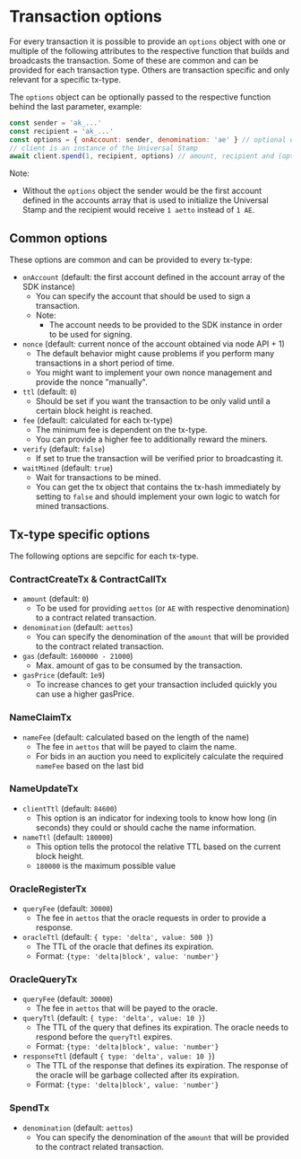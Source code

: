 # Transaction options
For every transaction it is possible to provide an `options` object with one or multiple of the following attributes to the respective function that builds and broadcasts the transaction.
Some of these are common and can be provided for each transaction type. Others are transaction specific and only relevant for a specific tx-type.

The `options` object can be optionally passed to the respective function behind the last parameter, example:
```js
const sender = 'ak_...'
const recipient = 'ak_...'
const options = { onAccount: sender, denomination: 'ae' } // optional options object
// client is an instance of the Universal Stamp
await client.spend(1, recipient, options) // amount, recipient and (optional) options
```

Note:

- Without the `options` object the sender would be the first account defined in the accounts array that is used to initialize the Universal Stamp and the recipient would receive `1 aetto` instead of `1 AE`.

## Common options
These options are common and can be provided to every tx-type:

- `onAccount` (default: the first account defined in the account array of the SDK instance)
    - You can specify the account that should be used to sign a transaction.
    - Note:
        - The account needs to be provided to the SDK instance in order to be used for signing.
- `nonce` (default: current nonce of the account obtained via node API + 1)
    - The default behavior might cause problems if you perform many transactions in a short period of time.
    - You might want to implement your own nonce management and provide the nonce "manually".
- `ttl` (default: `0`)
    - Should be set if you want the transaction to be only valid until a certain block height is reached.
- `fee` (default: calculated for each tx-type)
    - The minimum fee is dependent on the tx-type.
    - You can provide a higher fee to additionally reward the miners.
- `verify` (default: `false`)
    - If set to true the transaction will be verified prior to broadcasting it.
- `waitMined` (default: `true`)
    - Wait for transactions to be mined.
    - You can get the tx object that contains the tx-hash immediately by setting to `false` and should implement your own logic to watch for mined transactions.

## Tx-type specific options
The following options are sepcific for each tx-type.

### ContractCreateTx & ContractCallTx
- `amount` (default: `0`)
    - To be used for providing `aettos` (or `AE` with respective denomination) to a contract related transaction.
- `denomination` (default: `aettos`)
    - You can specify the denomination of the `amount` that will be provided to the contract related transaction.
- `gas` (default: `1600000 - 21000`)
    - Max. amount of gas to be consumed by the transaction.
- `gasPrice` (default: `1e9`)
    - To increase chances to get your transaction included quickly you can use a higher gasPrice.

### NameClaimTx
- `nameFee` (default: calculated based on the length of the name)
    - The fee in `aettos` that will be payed to claim the name.
    - For bids in an auction you need to explicitely calculate the required `nameFee` based on the last bid

### NameUpdateTx
- `clientTtl` (default: `84600`)
    - This option is an indicator for indexing tools to know how long (in seconds) they could or should cache the name information.
- `nameTtl` (default: `180000`)
    - This option tells the protocol the relative TTL based on the current block height.
    - `180000` is the maximum possible value

### OracleRegisterTx
- `queryFee` (default: `30000`)
    - The fee in `aettos` that the oracle requests in order to provide a response.
- `oracleTtl` (default: `{ type: 'delta', value: 500 }`)
    - The TTL of the oracle that defines its expiration.
    - Format: `{type: 'delta|block', value: 'number'}`

### OracleQueryTx
- `queryFee` (default: `30000`)
    - The fee in `aettos` that will be payed to the oracle.
- `queryTtl` (default: `{ type: 'delta', value: 10 }`)
    - The TTL of the query that defines its expiration. The oracle needs to respond before the `queryTtl` expires.
    - Format: `{type: 'delta|block', value: 'number'}`
- `responseTtl` (default `{ type: 'delta', value: 10 }`)
    - The TTL of the response that defines its expiration. The response of the oracle will be garbage collected after its expiration.
    - Format: `{type: 'delta|block', value: 'number'}`

### SpendTx
- `denomination` (default: `aettos`)
    - You can specify the denomination of the `amount` that will be provided to the contract related transaction.